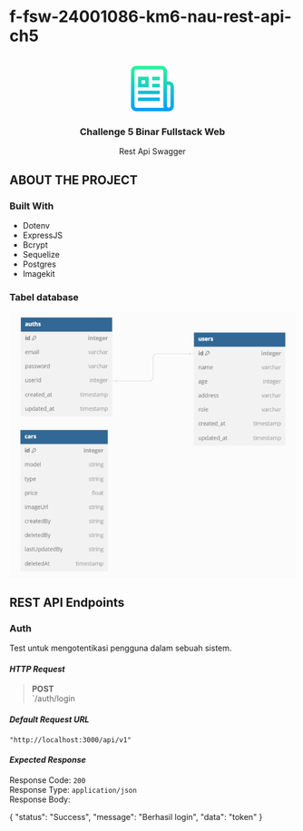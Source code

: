 # f-fsw-24001086-km6-nau-rest-api-ch5
<div id="top"></div>

<br />
<div align="center">
    <img src="docs/logo_rm.png" alt="Logo" width="80" height="80">
  </a>

  <h3 align="center">Challenge 5 Binar Fullstack Web</h3>

  <p align="center">Rest Api Swagger</p>
</div>


## ABOUT THE PROJECT


### Built With

- Dotenv
- ExpressJS
- Bcrypt
- Sequelize
- Postgres
- Imagekit


### Tabel database

![erd](docs/dbdiagram.png)

## REST API Endpoints
### Auth

Test untuk mengotentikasi pengguna dalam sebuah sistem.

#### *HTTP Request*
> **POST**   
> `/auth/login
> 

#### *Default Request URL*

    "http://localhost:3000/api/v1"

#### *Expected Response*
Response Code: `200`  
Response Type: `application/json`  
Response Body:  

   {
  "status": "Success",
  "message": "Berhasil login",
  "data": "token"
}




